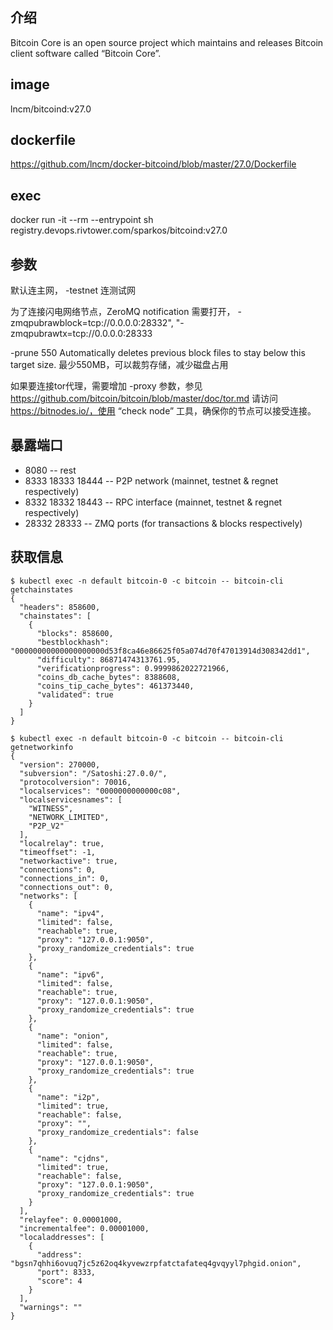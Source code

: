 ## 介绍
Bitcoin Core is an open source project which maintains and releases Bitcoin client software called “Bitcoin Core”.

## image

lncm/bitcoind:v27.0

## dockerfile

https://github.com/lncm/docker-bitcoind/blob/master/27.0/Dockerfile

## exec

docker run -it --rm --entrypoint sh registry.devops.rivtower.com/sparkos/bitcoind:v27.0

## 参数

默认连主网，  -testnet 连测试网

为了连接闪电网络节点，ZeroMQ notification 需要打开， -zmqpubrawblock=tcp://0.0.0.0:28332", "-zmqpubrawtx=tcp://0.0.0.0:28333

-prune 550  Automatically deletes previous block files to stay below this target size. 最少550MB，可以裁剪存储，减少磁盘占用

如果要连接tor代理，需要增加 -proxy 参数，参见 https://github.com/bitcoin/bitcoin/blob/master/doc/tor.md  请访问 https://bitnodes.io/，使用 “check node” 工具，确保你的节点可以接受连接。

## 暴露端口

* 8080  -- rest
* 8333 18333 18444 -- P2P network (mainnet, testnet & regnet respectively)
* 8332 18332 18443 -- RPC interface (mainnet, testnet & regnet respectively)
* 28332 28333 -- ZMQ ports (for transactions & blocks respectively)


## 获取信息

```
$ kubectl exec -n default bitcoin-0 -c bitcoin -- bitcoin-cli getchainstates
{
  "headers": 858600,
  "chainstates": [
    {
      "blocks": 858600,
      "bestblockhash": "00000000000000000000d53f8ca46e86625f05a074d70f47013914d308342dd1",
      "difficulty": 86871474313761.95,
      "verificationprogress": 0.9999862022721966,
      "coins_db_cache_bytes": 8388608,
      "coins_tip_cache_bytes": 461373440,
      "validated": true
    }
  ]
}

$ kubectl exec -n default bitcoin-0 -c bitcoin -- bitcoin-cli getnetworkinfo
{
  "version": 270000,
  "subversion": "/Satoshi:27.0.0/",
  "protocolversion": 70016,
  "localservices": "0000000000000c08",
  "localservicesnames": [
    "WITNESS",
    "NETWORK_LIMITED",
    "P2P_V2"
  ],
  "localrelay": true,
  "timeoffset": -1,
  "networkactive": true,
  "connections": 0,
  "connections_in": 0,
  "connections_out": 0,
  "networks": [
    {
      "name": "ipv4",
      "limited": false,
      "reachable": true,
      "proxy": "127.0.0.1:9050",
      "proxy_randomize_credentials": true
    },
    {
      "name": "ipv6",
      "limited": false,
      "reachable": true,
      "proxy": "127.0.0.1:9050",
      "proxy_randomize_credentials": true
    },
    {
      "name": "onion",
      "limited": false,
      "reachable": true,
      "proxy": "127.0.0.1:9050",
      "proxy_randomize_credentials": true
    },
    {
      "name": "i2p",
      "limited": true,
      "reachable": false,
      "proxy": "",
      "proxy_randomize_credentials": false
    },
    {
      "name": "cjdns",
      "limited": true,
      "reachable": false,
      "proxy": "127.0.0.1:9050",
      "proxy_randomize_credentials": true
    }
  ],
  "relayfee": 0.00001000,
  "incrementalfee": 0.00001000,
  "localaddresses": [
    {
      "address": "bgsn7qhhi6ovuq7jc5z62oq4kyvewzrpfatctafateq4gvqyyl7phgid.onion",
      "port": 8333,
      "score": 4
    }
  ],
  "warnings": ""
}
```